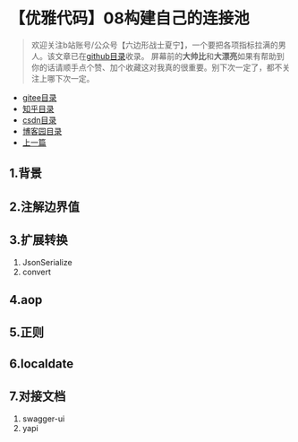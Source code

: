 # 【优雅代码】08构建自己的连接池
> 欢迎关注b站账号/公众号【六边形战士夏宁】，一个要把各项指标拉满的男人。该文章已在[github目录](https://github.com/edanlx/SealBook)收录。
屏幕前的**大帅比**和**大漂亮**如果有帮助到你的话请顺手点个赞、加个收藏这对我真的很重要。别下次一定了，都不关注上哪下次一定。
* [gitee目录](https://gitee.com/seal_li/SealBook)
* [知乎目录](https://zhuanlan.zhihu.com/p/338222208)
* [csdn目录](https://blog.csdn.net/seal_li/article/details/111415366)
* [博客园目录](https://www.cnblogs.com/sealLee/articles/14748368.html)
* [上一篇](./09idea.md)

## 1.背景
## 2.注解边界值
## 3.扩展转换
1. JsonSerialize
2. convert

## 4.aop
## 5.正则
## 6.localdate
## 7.对接文档
1. swagger-ui
2. yapi
